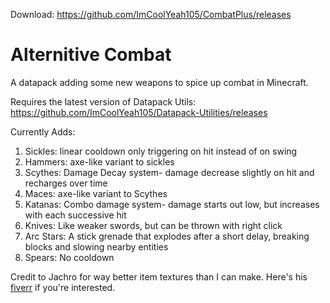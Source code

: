 Download: https://github.com/ImCoolYeah105/CombatPlus/releases

# Alternitive Combat
A datapack adding some new weapons to spice up combat in Minecraft.

Requires the latest version of Datapack Utils: https://github.com/ImCoolYeah105/Datapack-Utilities/releases

Currently Adds:

1. Sickles: linear cooldown only triggering on hit instead of on swing
2. Hammers: axe-like variant to sickles
3. Scythes: Damage Decay system- damage decrease slightly on hit and recharges over time
4. Maces: axe-like variant to Scythes
5. Katanas: Combo damage system- damage starts out low, but increases with each successive hit
6. Knives: Like weaker swords, but can be thrown with right click
7. Arc Stars: A stick grenade that explodes after a short delay, breaking blocks and slowing nearby entities
8. Spears: No cooldown

Credit to Jachro for way better item textures than I can make. Here's his [fiverr](https://www.fiverr.com/jachro/draw-a-pixel-art-logo-profile-picture-or-icon) if you're interested.
